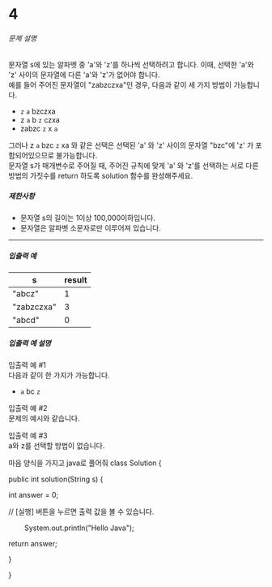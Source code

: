 # 4
###### 문제 설명

문자열 s에 있는 알파벳 중 'a'와 'z'를 하나씩 선택하려고 합니다. 이때, 선택한 'a'와 'z' 사이의 문자열에 다른 'a'와 'z'가 없어야 합니다.  
예를 들어 주어진 문자열이 "zabzczxa"인 경우, 다음과 같이 세 가지 방법이 가능합니다.

* `z` `a` bzczxa
* z `a` b `z` czxa
* zabzc `z` x `a`

그러나 z `a` bzc `z` xa 와 같은 선택은 선택된 'a' 와 'z' 사이의 문자열 "bzc"에 'z' 가 포함되어있으므로 불가능합니다.  
문자열 s가 매개변수로 주어질 때, 주어진 규칙에 맞게 'a' 와 'z'를 선택하는 서로 다른 방법의 가짓수를 return 하도록 solution 함수를 완성해주세요.

##### 제한사항

* 문자열 s의 길이는 1이상 100,000이하입니다.
* 문자열은 알파벳 소문자로만 이루어져 있습니다.

---

##### 입출력 예

| s   | result |
| --- | --- |
| "abcz" | 1   |
| "zabzczxa" | 3   |
| "abcd" | 0   |

##### 입출력 예 설명

입출력 예 #1  
다음과 같이 한 가지가 가능합니다.

* `a` bc `z`

입출력 예 #2  
문제의 예시와 같습니다.

입출력 예 #3  
a와 z를 선택할 방법이 없습니다.

마음 양식을 가지고 java로 풀어줘
class Solution {

  public   int solution(String s)   {

  int answer =   0;

  
  

  // \[실행\] 버튼을 누르면 출력 값을 볼 수 있습니다.

        System.out.println("Hello Java");

  

  return answer;

  }

}